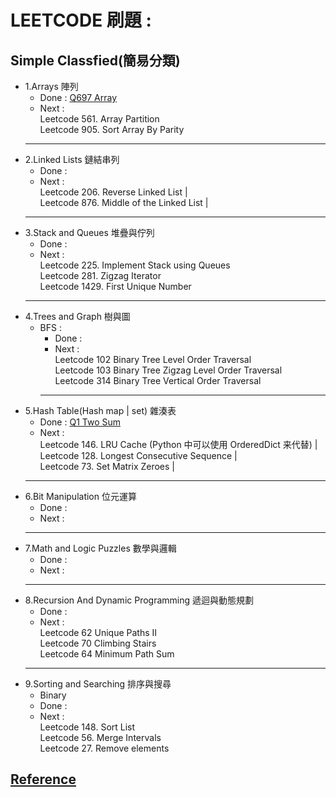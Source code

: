 # LEETCODE 刷題 :

## Simple Classfied(簡易分類)

- 1.Arrays 陣列
  - Done : [Q697 Array](Array/Q697_Array.py) <br/>
  - Next : <br/>
  Leetcode 561. Array Partition <br/>
  Leetcode 905. Sort Array By Parity <br/>
  <hr/>
- 2.Linked Lists 鏈結串列
  - Done :
  - Next : <br/>
  Leetcode 206. Reverse Linked List | <br/>
  Leetcode 876. Middle of the Linked List | <br/>
  <hr/>
- 3.Stack and Queues 堆疊與佇列
  - Done :
  - Next : <br/>
  Leetcode 225. Implement Stack using Queues <br/>
  Leetcode 281. Zigzag Iterator <br/>
  Leetcode 1429. First Unique Number <br/>
  <hr/>
- 4.Trees and Graph 樹與圖
  - BFS :
    - Done :
    - Next : <br/>
    Leetcode 102 Binary Tree Level Order Traversal <br/>
    Leetcode 103 Binary Tree Zigzag Level Order Traversal <br/>
    Leetcode 314 Binary Tree Vertical Order Traversal <br/>
    <hr/>
- 5.Hash Table(Hash map | set) 雜湊表
  - Done : [Q1 Two Sum](HashMap/Q1_TwoSum.py) <br/>
  - Next : <br/>
  Leetcode 146. LRU Cache (Python 中可以使用 OrderedDict 来代替) | <br/>
  Leetcode 128. Longest Consecutive Sequence | <br/>
  Leetcode 73. Set Matrix Zeroes | <br/>
  <hr/>
- 6.Bit Manipulation 位元運算
  - Done :
  - Next :
  <hr/>
- 7.Math and Logic Puzzles 數學與邏輯
  - Done :
  - Next :
  <hr/>
- 8.Recursion And Dynamic Programming 遞迴與動態規劃
  - Done :
  - Next : <br/>
  Leetcode 62 Unique Paths II <br/>
  Leetcode 70 Climbing Stairs <br/>
  Leetcode 64 Minimum Path Sum <br/>
  <hr/>
- 9.Sorting and Searching 排序與搜尋
  - Binary
  - Done :
  - Next : <br/>
    Leetcode 148. Sort List <br/>
    Leetcode 56. Merge Intervals <br/>
    Leetcode 27. Remove elements

## [Reference](https://zhuanlan.zhihu.com/p/349940945)
